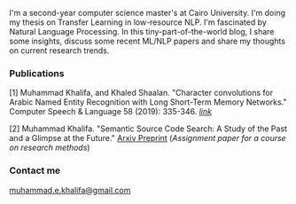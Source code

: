 I'm a second-year computer science master's at Cairo University. I'm doing my thesis on Transfer Learning in low-resource NLP.
I'm fascinated by Natural Language Processing. 
In this tiny-part-of-the-world blog, I share some insights, discuss some recent ML/NLP papers and share my thoughts on current research trends.


### Publications 
[1] Muhammad Khalifa, and Khaled Shaalan. "Character convolutions for Arabic Named Entity Recognition with Long Short-Term Memory Networks." Computer Speech & Language 58 (2019): 335-346.
[*link*](https://www.sciencedirect.com/science/article/pii/S0885230818301657?via%3Dihub)

[2] Muhammad Khalifa. "Semantic Source Code Search: A Study of the Past and a Glimpse at the Future." [Arxiv Preprint](https://arxiv.org/abs/1908.06738) (*Assignment paper for a course on research methods*)

### Contact me

[muhammad.e.khalifa@gmail.com](mailto:muhammad.e.khalifa@gmail.com)
